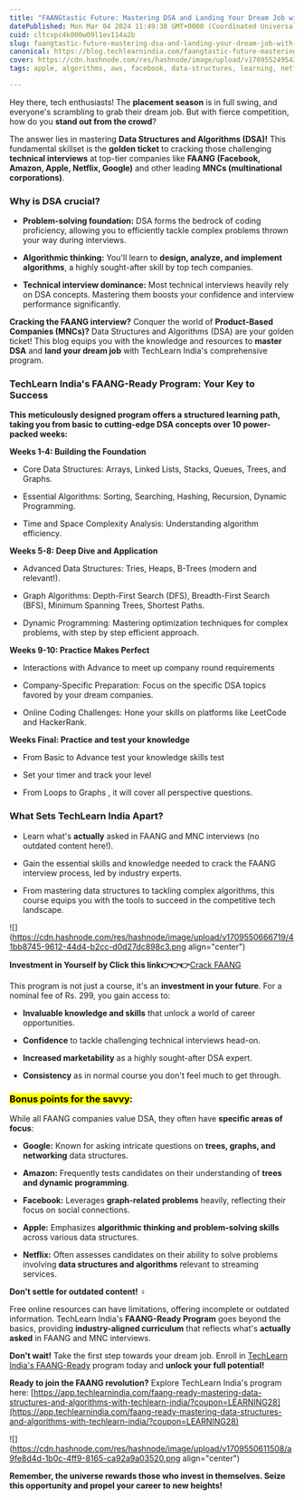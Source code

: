 ```yaml
---
title: "FAANGtastic Future: Mastering DSA and Landing Your Dream Job with TechLearn India"
datePublished: Mon Mar 04 2024 11:49:38 GMT+0000 (Coordinated Universal Time)
cuid: cltcvpc4k000w09l1ev114a2b
slug: faangtastic-future-mastering-dsa-and-landing-your-dream-job-with-techlearn-india
canonical: https://blog.techlearnindia.com/faangtastic-future-mastering-dsa-and-landing-your-dream-job-with-techlearn-india
cover: https://cdn.hashnode.com/res/hashnode/image/upload/v1709552495437/f79db01c-7f74-4d98-9981-c8e1f449edc0.png
tags: apple, algorithms, aws, facebook, data-structures, learning, netflix, google, amazon-web-services, faang, placement

---
```


Hey there, tech enthusiasts! The **placement season** is in full swing, and everyone's scrambling to grab their dream job. But with fierce competition, how do you **stand out from the crowd**?

The answer lies in mastering **Data Structures and Algorithms (DSA)!** This fundamental skillset is the **golden ticket** to cracking those challenging **technical interviews** at top-tier companies like **FAANG (Facebook, Amazon, Apple, Netflix, Google)** and other leading **MNCs (multinational corporations)**.

### **Why is DSA crucial?**

* **Problem-solving foundation:** DSA forms the bedrock of coding proficiency, allowing you to efficiently tackle complex problems thrown your way during interviews.
    
* **Algorithmic thinking:** You'll learn to **design, analyze, and implement algorithms**, a highly sought-after skill by top tech companies.
    
* **Technical interview dominance:** Most technical interviews heavily rely on DSA concepts. Mastering them boosts your confidence and interview performance significantly.
    

**Cracking the FAANG interview?** Conquer the world of **Product-Based Companies (MNCs)?** Data Structures and Algorithms (DSA) are your golden ticket! This blog equips you with the knowledge and resources to **master DSA** and **land your dream job** with TechLearn India's comprehensive program.

### **TechLearn India's FAANG-Ready Program: Your Key to Success**

**This meticulously designed program offers a structured learning path, taking you from basic to cutting-edge DSA concepts over 10 power-packed weeks:**

**Weeks 1-4: Building the Foundation**

* Core Data Structures: Arrays, Linked Lists, Stacks, Queues, Trees, and Graphs.
    
* Essential Algorithms: Sorting, Searching, Hashing, Recursion, Dynamic Programming.
    
* Time and Space Complexity Analysis: Understanding algorithm efficiency.
    

**Weeks 5-8: Deep Dive and Application**

* Advanced Data Structures: Tries, Heaps, B-Trees (modern and relevant!).
    
* Graph Algorithms: Depth-First Search (DFS), Breadth-First Search (BFS), Minimum Spanning Trees, Shortest Paths.
    
* Dynamic Programming: Mastering optimization techniques for complex problems, with step by step efficient approach.
    

**Weeks 9-10: Practice Makes Perfect**

* Interactions with Advance to meet up company round requirements
    
* Company-Specific Preparation: Focus on the specific DSA topics favored by your dream companies.
    
* Online Coding Challenges: Hone your skills on platforms like LeetCode and HackerRank.
    

**Weeks Final: Practice and test your knowledge**

* From Basic to Advance test your knowledge skills test
    
* Set your timer and track your level
    
* From Loops to Graphs , it will cover all perspective questions.
    

### **What Sets TechLearn India Apart?**

* Learn what's **actually** asked in FAANG and MNC interviews (no outdated content here!).
    
* Gain the essential skills and knowledge needed to crack the FAANG interview process, led by industry experts.
    
* From mastering data structures to tackling complex algorithms, this course equips you with the tools to succeed in the competitive tech landscape.
    

![](https://cdn.hashnode.com/res/hashnode/image/upload/v1709550666719/41bb8745-9612-44d4-b2cc-d0d27dc898c3.png align="center")

**Investment in Yourself by Click this link👉👉👉**[Crack FAANG](https://app.techlearnindia.com/faang-ready-mastering-data-structures-and-algorithms-with-techlearn-india/?coupon=LEARNING28)

This program is not just a course, it's an **investment in your future**. For a nominal fee of Rs. 299, you gain access to:

* **Invaluable knowledge and skills** that unlock a world of career opportunities.
    
* **Confidence** to tackle challenging technical interviews head-on.
    
* **Increased marketability** as a highly sought-after DSA expert.
    
* **Consistency** as in normal course you don't feel much to get through.
    

### **<mark>Bonus points for the savvy</mark>:**

While all FAANG companies value DSA, they often have **specific areas of focus**:

* **Google:** Known for asking intricate questions on **trees, graphs, and networking** data structures.
    
* **Amazon:** Frequently tests candidates on their understanding of **trees and dynamic programming**.
    
* **Facebook:** Leverages **graph-related problems** heavily, reflecting their focus on social connections.
    
* **Apple:** Emphasizes **algorithmic thinking and problem-solving skills** across various data structures.
    
* **Netflix:** Often assesses candidates on their ability to solve problems involving **data structures and algorithms** relevant to streaming services.
    

**Don't settle for outdated content!** ‍♀️

Free online resources can have limitations, offering incomplete or outdated information. TechLearn India's **FAANG-Ready Program** goes beyond the basics, providing **industry-aligned curriculum** that reflects what's **actually asked** in FAANG and MNC interviews.

**Don't wait!** Take the first step towards your dream job. Enroll in [TechLearn India's FAANG-Ready](https://app.techlearnindia.com/faang-ready-mastering-data-structures-and-algorithms-with-techlearn-india/?coupon=LEARNING28) program today and **unlock your full potential!**

**Ready to join the FAANG revolution?** Explore TechLearn India's program here: [https://app.techlearnindia.com/faang-ready-mastering-data-structures-and-algorithms-with-techlearn-india/?coupon=LEARNING28](https://app.techlearnindia.com/faang-ready-mastering-data-structures-and-algorithms-with-techlearn-india/?coupon=LEARNING28)

![](https://cdn.hashnode.com/res/hashnode/image/upload/v1709550611508/a9fe8d4d-1b0c-4ff9-8165-ca92a9a03520.png align="center")

**Remember, the universe rewards those who invest in themselves. Seize this opportunity and propel your career to new heights!**